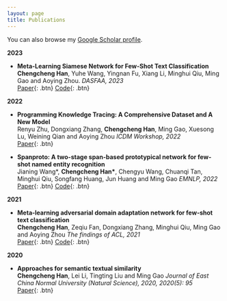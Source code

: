 ```yaml
---
layout: page
title: Publications
---
```


You can also browse my <a href="https://scholar.google.com/citations?hl=zh-CN&user=kGlQ56YAAAAJ" target="_blank">Google Scholar profile</a>.
<br />

**2023**

- **Meta-Learning Siamese Network for Few-Shot Text Classification**  
  **Chengcheng Han**, Yuhe Wang, Yingnan Fu, Xiang Li, Minghui Qiu, Ming Gao and Aoying Zhou.
  *DASFAA, 2023*  
  [Paper](){: .btn}
  [Code](https://github.com/hccngu/Meta-SN){: .btn} 


**2022**

- **Programming Knowledge Tracing: A Comprehensive Dataset and A New Model**  
  Renyu Zhu, Dongxiang Zhang, **Chengcheng Han**, Ming Gao, Xuesong Lu, Weining Qian and Aoying Zhou
  *ICDM Workshop, 2022*  
  [Paper](https://arxiv.org/pdf/2112.08273){: .btn}
<!--   [Code](https://github.com/desh2608/gss){: .btn}  -->
  
- **Spanproto: A two-stage span-based prototypical network for few-shot named entity recognition**  
  Jianing Wang\*, **Chengcheng Han\***, Chengyu Wang, Chuanqi Tan, Minghui Qiu, Songfang Huang, Jun Huang and Ming Gao
  *EMNLP, 2022*  
  [Paper](https://arxiv.org/pdf/2210.09049){: .btn}
  [Code](https://github.com/alibaba/EasyNLP){: .btn} 


**2021**

- **Meta-learning adversarial domain adaptation network for few-shot text classification**  
  **Chengcheng Han**, Zeqiu Fan, Dongxiang Zhang, Minghui Qiu, Ming Gao and Aoying Zhou
  *The findings of ACL, 2021*  
  [Paper](https://arxiv.org/pdf/2107.12262){: .btn}
  [Code](https://github.com/hccngu/MLADA){: .btn}
<!--   [Slides](/static/ppt/slt21_spectral_slides.pdf){: .btn} -->

**2020**

- **Approaches for semantic textual similarity**  
  **Chengcheng Han**, Lei Li, Tingting Liu and Ming Gao
  *Journal of East China Normal University (Natural Science), 2020, 2020(5): 95*  
  [Paper](https://xblk.ecnu.edu.cn/EN/article/downloadArticleFile.do?attachType=PDF&id=25768){: .btn}

<!-- - **The JHU multi-microphone multi-speaker ASR system for the CHiME-6 challenge**  
  Ashish Arora\*, **Desh Raj**\*, Aswin Shanmugam Subramanian\*, Ke Li\*, Bar Benyair, Matthew Maciejewski, Piotr Zelasko, Paola Garcia, Shinji Watanabe, Sanjeev Khudanpur.  
  *The 6th CHiME Workshop (at ICASSP 2020)*.  
  [Paper](https://arxiv.org/abs/2006.07898){: .btn}
  [Video](https://www.youtube.com/watch?v=BLK8YFNk7is&feature=youtu.be){: .btn}
  [Slides](https://chimechallenge.github.io/chime2020-workshop/presentations/CHiME_2020_slides_arora.pdf){: .btn} -->

<!-- 
**Non-refereed project reports:**

- **Desh Raj**. *Semi-implicit variational inference for unsupervised acoustic unit discovery*.
    [PDF](/static/report/aud.pdf){: .btn}
- Tara Abrishami, **Desh Raj**, Noah Scribner, Vasileios Papaioannou. *Inference on Ohio redistricting maps from
Congressional 2016 elections*.
    [PDF](/static/report/ohio.pdf){: .btn}
- **Desh Raj**. *Estimating bounds for bit-truncated word embeddings*.
    [PDF](/static/report/bounds.pdf){: .btn}
- Venkat Arun, **Desh Raj**, Mrinal Tak, Sumeet Ranka. *Fine-grained readability estimation using language modeling*.
    [PDF](/static/report/readability.pdf){: .btn}
- **Desh Raj**, Kanhaiya Rathi. *A survey of probabilistic databases*. 
    [PDF](/static/report/dbms-survery.pdf){: .btn}
- **Desh Raj**, Abhilasha Sancheti, Mrinal Tak, Kunaal Jain. *Monitoring production line performance to reduce manufacturing failures*.
    [PDF](/static/report/bosch.pdf){: .btn}
- **Desh Raj**, Sumeet Ranka, Siddharth Kumar, Akashdeep Goswami, Samyak Kumbhalwar. *Spatial transformer networks*.
    [PDF](/static/report/stn.pdf){: .btn}

<br />  -->


